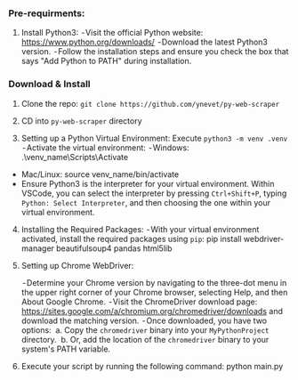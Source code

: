 ### Pre-requirments:

1. Install Python3:
    - Visit the official Python website: https://www.python.org/downloads/
    - Download the latest Python3 version.
    - Follow the installation steps and ensure you check the box that says "Add Python to PATH" during installation.

### Download & Install
1. Clone the repo: `git clone https://github.com/ynevet/py-web-scraper`

2. CD into `py-web-scraper` directory 

3. Setting up a Python Virtual Environment:
   Execute `python3 -m venv .venv`
 - Activate the virtual environment:
 - Windows: .\venv_name\Scripts\Activate

- Mac/Linux:
  source venv_name/bin/activate
- Ensure Python3 is the interpreter for your virtual environment. Within VSCode, you can select the interpreter by pressing `Ctrl+Shift+P`, typing `Python: Select Interpreter`, and then choosing the one within your virtual environment.

4. Installing the Required Packages:
    - With your virtual environment activated, install the required packages using `pip`:
   pip install webdriver-manager beautifulsoup4 pandas html5lib
5. Setting up Chrome WebDriver:

    - Determine your Chrome version by navigating to the three-dot menu in the upper right corner of your Chrome browser, selecting Help, and then About Google Chrome.
    - Visit the ChromeDriver download page: https://sites.google.com/a/chromium.org/chromedriver/downloads and download the matching version.
    - Once downloaded, you have two options:
    a. Copy the `chromedriver` binary into your `MyPythonProject` directory.
    b. Or, add the location of the `chromedriver` binary to your system's PATH variable.
6. Execute your script by running the following command:
   python main.py
